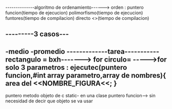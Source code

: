--------------algoritmo de ordenamiento------>
orden :
puntero funcion(tiempo de ejecucion)
polimorfismo(tiempo de ejecucion)
funtores(tiempo de compilacion)
directo <>(tiempo de compilacion)

---------3 casos---
-
-medio
-promedio
-------------tarea-----------
rectangulo = bxh-------> for 
circulo=    ----->for
solo 3 parametros :
ejecutec(puntero funcion,#int array parametro,array de nombres){
area del <<NOMBRE_FIGURA<<;
}
---------------------------
puntero metodo
objeto de c
static- en una clase
puntero funcion--> sin necesidad de decir que objeto se va usar 
